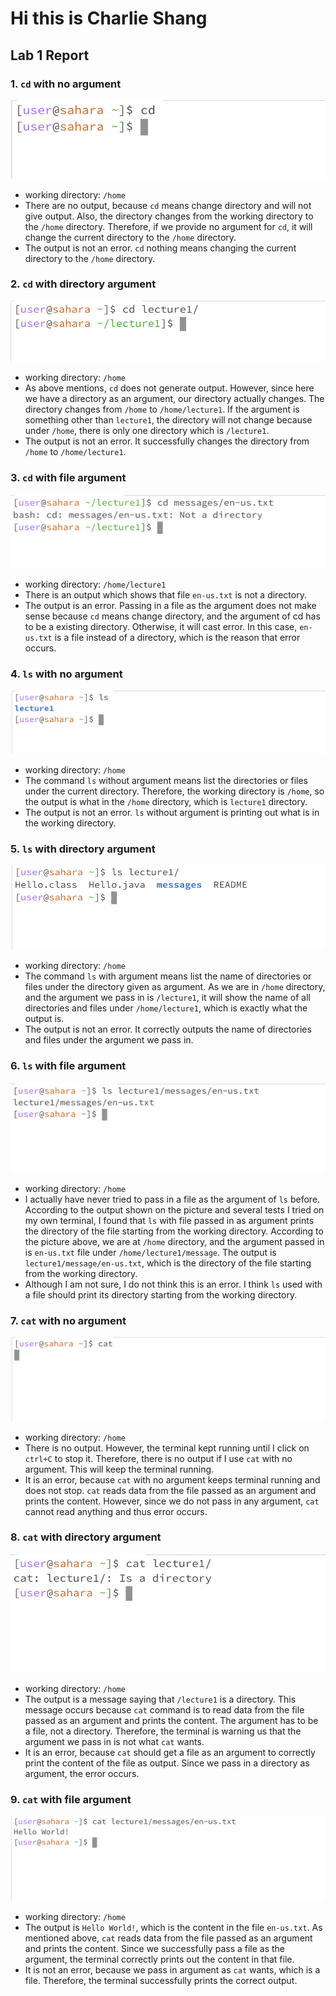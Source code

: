 # Hi this is Charlie Shang
## Lab 1 Report
### 1. `cd` with no argument
![Image](cd_no_arg.png)<br />
* working directory: `/home`
* There are no output, because `cd` means change directory and will not give output. Also, the directory changes from the working directory to the `/home` directory. Therefore, if we provide no argument for `cd`, it will change the current directory to the `/home` directory.
* The output is not an error. `cd` nothing means changing the current directory to the `/home` directory.

### 2. `cd` with directory argument
![Image](cd_arg_dir.png)<br />
* working directory: `/home`
* As above mentions, `cd` does not generate output. However, since here we have a directory as an argument, our directory actually changes. The directory changes from `/home` to `/home/lecture1`. If the argument is something other than `lecture1`, the directory will not change because under `/home`, there is only one directory which is `/lecture1`.
* The output is not an error. It successfully changes the directory from `/home` to `/home/lecture1`.

### 3. `cd` with file argument
![Image](cd_arg_file.png)<br />
* working directory: `/home/lecture1`
* There is an output which shows that file `en-us.txt` is not a directory.
* The output is an error. Passing in a file as the argument does not make sense because `cd` means change directory, and the argument of cd has to be a existing directory. Otherwise, it will cast error. In this case, `en-us.txt` is a file instead of a directory, which is the reason that error occurs.

### 4. `ls` with no argument
![Image](ls_no_arg.png)<br />
* working directory: `/home`
* The command `ls` without argument means list the directories or files under the current directory. Therefore, the working directory is `/home`, so the output is what in the `/home` directory, which is `lecture1` directory. 
* The output is not an error. `ls` without argument is printing out what is in the working directory.

### 5. `ls` with directory argument
![Image](ls_arg_dir.png)
* working directory: `/home`
* The command `ls` with argument means list the name of directories or files under the directory given as argument. As we are in `/home` directory, and the argument we pass in is `/lecture1`, it will show the name of all directories and files under `/home/lecture1`, which is exactly what the output is.
* The output is not an error. It correctly outputs the name of directories and files under the argument we pass in.

### 6. `ls` with file argument
![Image](ls_arg_file.png)
* working directory: `/home`
* I actually have never tried to pass in a file as the argument of `ls` before. According to the output shown on the picture and several tests I tried on my own terminal, I found that `ls` with file passed in as argument prints the directory of the file starting from the working directory. According to the picture above, we are at `/home` directory, and the argument passed in is `en-us.txt` file under `/home/lecture1/message`. The output is `lecture1/message/en-us.txt`, which is the directory of the file starting from the working directory.
* Although I am not sure, I do not think this is an error. I think `ls` used with a file should print its directory starting from the working directory.

### 7. `cat` with no argument
![Image](cat_no_arg.png)
* working directory: `/home`
* There is no output. However, the terminal kept running until I click on `ctrl+C` to stop it. Therefore, there is no output if I use `cat` with no argument. This will keep the terminal running.
* It is an error, because `cat` with no argument keeps terminal running and does not stop. `cat` reads data from the file passed as an argument and prints the content. However, since we do not pass in any argument, `cat` cannot read anything and thus error occurs.

### 8. `cat` with directory argument
![Image](cat_arg_dir.png)
* working directory: `/home`
* The output is a message saying that `/lecture1` is a directory. This message occurs because `cat` command is to read data from the file passed as an argument and prints the content. The argument has to be a file, not a directory. Therefore, the terminal is warning us that the argument we pass in is not what `cat` wants.
* It is an error, because `cat` should get a file as an argument to correctly print the content of the file as output. Since we pass in a directory as argument, the error occurs.

### 9. `cat` with file argument
![Image](cat_arg_file.png)
* working directory: `/home`
* The output is `Hello World!`, which is the content in the file `en-us.txt`. As mentioned above, `cat` reads data from the file passed as an argument and prints the content. Since we successfully pass a file as the argument, the terminal correctly prints out the content in that file.
* It is not an error, because we pass in argument as `cat` wants, which is a file. Therefore, the terminal successfully prints the correct output.
